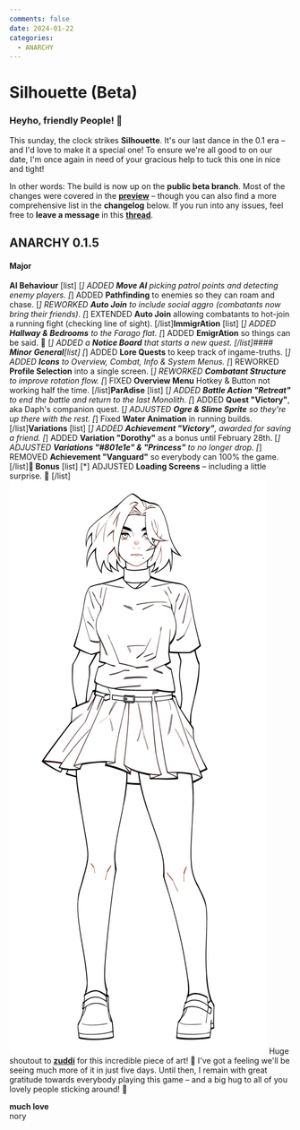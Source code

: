 ```yaml
---
comments: false
date: 2024-01-22
categories:
  - ANARCHY
---
```


# Silhouette (Beta)

### **Heyho, friendly People! 👋**

This sunday, the clock strikes **Silhouette**. It's our last dance in the 0.1 era – and I'd love to make it a special one! To ensure we're all good to on our date, I'm once again in need of your gracious help to tuck this one in nice and tight!

In other words: The build is now up on the **public beta branch**. Most of the changes were covered in the [**preview**](https://store.steampowered.com/news/app/2169000/view/3870344426754010190?l=english) – though you can also find a more comprehensive list in the **changelog** below. If you run into any issues, feel free to **leave a message** in this [**thread**](https://store.steampowered.com/news/app/2169000/view/3890611710969491203?l=english).

## ANARCHY 0.1.5
#### **Major**
**AI Behaviour**
[list]
[*] ADDED **Move AI** picking patrol points and detecting enemy players.
[*] ADDED **Pathfinding** to enemies so they can roam and chase.
[*] REWORKED **Auto Join** to include social aggro (combatants now bring their friends).
[*] EXTENDED **Auto Join** allowing combatants to hot-join a running fight (checking line of sight).
[/list]**ImmigrAtion**
[list]
[*] ADDED **Hallway & Bedrooms** to the Farago flat.
[*] ADDED **EmigrAtion** so things can be said. 🥺
[*] ADDED a **Notice Board** that starts a new quest.
[/list]#### **Minor**
**General**[list]
[*] ADDED **Lore Quests** to keep track of ingame-truths.
[*] ADDED **Icons** to Overview, Combat, Info & System Menus.
[*] REWORKED **Profile Selection** into a single screen. 
[*] REWORKED **Combatant Structure** to improve rotation flow.
[*] FIXED **Overview Menu** Hotkey & Button not working half the time.
[/list]**ParAdise**
[list]
[*] ADDED **Battle Action "Retreat"** to end the battle and return to the last Monolith.
[*] ADDED **Quest "Victory"**, aka Daph's companion quest.
[*] ADJUSTED **Ogre & Slime Sprite** so they're up there with the rest.
[*] Fixed **Water Animation** in running builds.
[/list]**Variations**
[list]
[*] ADDED **Achievement "Victory"**, awarded for saving a friend.
[*] ADDED **Variation "Dorothy"** as a bonus until February 28th.
[*] ADJUSTED **Variations "#801e1e" & "Princess"** to no longer drop.
[*] REMOVED **Achievement "Vanguard"** so everybody can 100% the game.
[/list]**🎁 Bonus**
[list]
[*] ADJUSTED **Loading Screens** – including a little surprise. 👀
[/list]
![](/assets/blog/images/steam/2024/1f43992b4742de36b75313db90db7930e23c5f3f.png)
Huge shoutout to [**zuddi**](https://www.fiverr.com/zuddii) for this incredible piece of art! 💖 I've got a feeling we'll be seeing much more of it in just five days. Until then, I remain with great gratitude towards everybody playing this game – and a big hug to all of you lovely people sticking around! 🤗

**much love**  
nory
